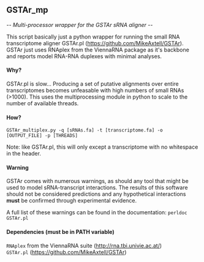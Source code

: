 ## GSTAr_mp
*-- Multi-processor wrapper for the GSTAr sRNA aligner --*

This script basically just a python wrapper for running the small RNA transcriptome aligner GSTAr.pl (https://github.com/MikeAxtell/GSTAr). GSTAr just uses RNAplex from the ViennaRNA package as it's backbone and reports model RNA-RNA duplexes with minimal analyses.

#### Why?
GSTAr.pl is slow... Producing a set of putative alignments over entire transcriptomes becomes unfeasable with high numbers of small RNAs (>1000). This uses the multiprocessing module in python to scale to the number of available threads.


#### How? 
`GSTAr_multiplex.py -q [sRNAs.fa] -t [transcriptome.fa] -o [OUTPUT_FILE] -p [THREADS]` 
 
Note: like GSTAr.pl, this will only except a transcriptome with no whitespace in the header.

#### Warning 
GSTAr comes with numerous warnings, as should any tool that might be used to model sRNA-transcript interactions. The results of this software should not be considered predictions and any hypothetical interactions **must** be confirmed through experimental evidence. 

A full list of these warnings can be found in the documentation: `perldoc GSTAr.pl`


#### Dependencies (must be in PATH variable)
`RNAplex` from the ViennaRNA suite (http://rna.tbi.univie.ac.at/)  
`GSTAr.pl` (https://github.com/MikeAxtell/GSTAr)



